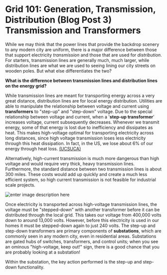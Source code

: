 # Grid 101: Generation, Transmission, Distribution (Blog Post 3) Transmission and Transformers

While we may think that the power lines that provide the backdrop scenery to any modern city are uniform, there is a major difference between those that support electricity *transmission* and those that are used for *distribution*.  For starters, transmission lines are generally much, much larger, while distribution lines are what we are used to seeing lining our city streets on wooden poles. But what else differentiates the two? 

**What is the difference between transmission lines and distribution lines on the energy grid?**

While transmission lines are meant for transporting energy across a very great distance, distribution lines are for local energy distribution. Utilities are able to manipulate the relationship between voltage and current using **transformers** to "step-up" and "step-down" voltage.  Due to the special relationship between voltage and current, when a '**step-up transformer**' increases voltage, current subsequently decreases. Whenever we transmit energy, some of that energy is lost due to inefficiency and dissipates as heat. This makes high-voltage optimal for transporting electricity across long distances, since high voltage transmission loses less electricity through this heat dissipation. In fact,  in the US, we lose about 6% of our energy through heat loss. [(UCSUCA)](https://www.ucsusa.org/resources/how-electricity-grid-works)   

Alternatively, high-current transmission is much more dangerous than high voltage and would require very thick, heavy transmission lines. Furthermore, the standard distance between two transmission lines is about 300 miles. These costs would add up quickly and create a much less efficient system, so high current transmission is not feasible for industrial scale projects.  

![enter image description here](https://www.electricalvolt.com/wp-content/uploads/2021/11/step-up-step-down-transformer.jpg)

Once electricity is transported across high-voltage transmission lines, the voltage must be "stepped-down" with another transformer before it can be distributed through the local grid. This takes our voltage from 400,000 volts down to around 13,000 volts. However, before this electricity is used in our homes it must be stepped-down again to just 240 volts. The step-up and step-down transformers are primary components of **substations**, which are commonly seen in any modern city, even in residential areas. Substations are gated hubs of switches, transformers, and control units; when you see an ominous "high-voltage, keep out!" sign, there is a good chance that you are probably looking at a substation!  

Within the substation, the key action performed is the step-up and step-down functionality. 
